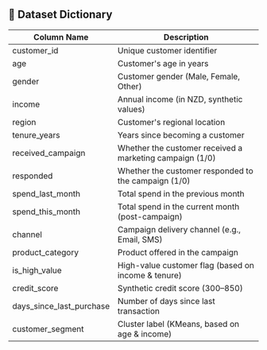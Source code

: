 ## 🧾 Dataset Dictionary

| Column Name              | Description                                             |
|--------------------------|---------------------------------------------------------|
| customer_id              | Unique customer identifier                              |
| age                      | Customer's age in years                                 |
| gender                   | Customer gender (Male, Female, Other)                   |
| income                   | Annual income (in NZD, synthetic values)                |
| region                   | Customer's regional location                            |
| tenure_years             | Years since becoming a customer                         |
| received_campaign        | Whether the customer received a marketing campaign (1/0)|
| responded                | Whether the customer responded to the campaign (1/0)    |
| spend_last_month         | Total spend in the previous month                       |
| spend_this_month         | Total spend in the current month (post-campaign)        |
| channel                  | Campaign delivery channel (e.g., Email, SMS)            |
| product_category         | Product offered in the campaign                         |
| is_high_value            | High-value customer flag (based on income & tenure)     |
| credit_score             | Synthetic credit score (300–850)                        |
| days_since_last_purchase | Number of days since last transaction                   |
| customer_segment         | Cluster label (KMeans, based on age & income)           |
